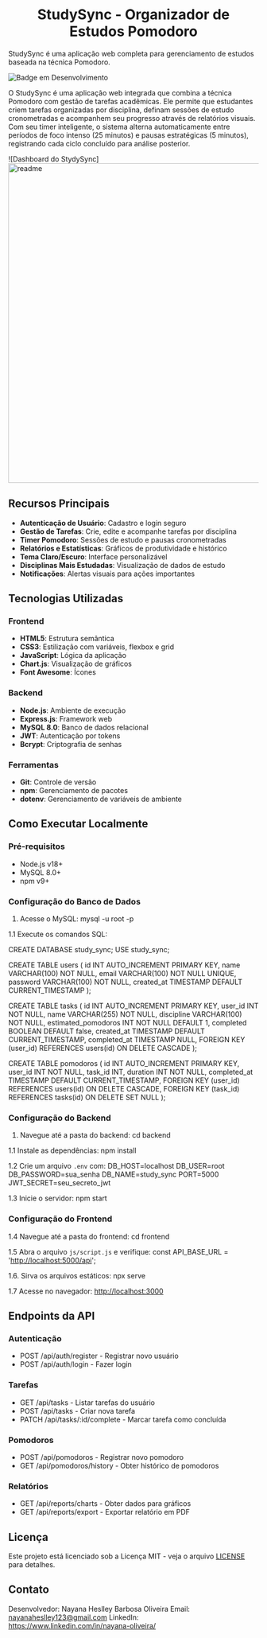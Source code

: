 <h1 align="center"> StudySync - Organizador de Estudos Pomodoro </h1>
StudySync é uma aplicação web completa para gerenciamento de estudos baseada na técnica Pomodoro.

![Badge em Desenvolvimento](http://img.shields.io/static/v1?label=STATUS&message=EM%20DESENVOLVIMENTO&color=GREEN&style=for-the-badge)

O StudySync é uma aplicação web integrada que combina a técnica Pomodoro com gestão de tarefas acadêmicas. Ele permite que estudantes criem tarefas organizadas por disciplina, definam sessões de estudo cronometradas e acompanhem seu progresso através de relatórios visuais. Com seu timer inteligente, o sistema alterna automaticamente entre períodos de foco intenso (25 minutos) e pausas estratégicas (5 minutos), registrando cada ciclo concluído para análise posterior.

![Dashboard do StydySync]<img width="1349" height="643" alt="readme" src="https://github.com/user-attachments/assets/d873cfa8-9f42-41fd-b7b1-586c99ee7821" />


## Recursos Principais

- **Autenticação de Usuário**: Cadastro e login seguro
- **Gestão de Tarefas**: Crie, edite e acompanhe tarefas por disciplina
- **Timer Pomodoro**: Sessões de estudo e pausas cronometradas
- **Relatórios e Estatísticas**: Gráficos de produtividade e histórico
- **Tema Claro/Escuro**: Interface personalizável
- **Disciplinas Mais Estudadas**: Visualização de dados de estudo
- **Notificações**: Alertas visuais para ações importantes

## Tecnologias Utilizadas

### Frontend

- **HTML5**: Estrutura semântica
- **CSS3**: Estilização com variáveis, flexbox e grid
- **JavaScript**: Lógica da aplicação
- **Chart.js**: Visualização de gráficos
- **Font Awesome**: Ícones

### Backend

- **Node.js**: Ambiente de execução
- **Express.js**: Framework web
- **MySQL 8.0**: Banco de dados relacional
- **JWT**: Autenticação por tokens
- **Bcrypt**: Criptografia de senhas

### Ferramentas

- **Git**: Controle de versão
- **npm**: Gerenciamento de pacotes
- **dotenv**: Gerenciamento de variáveis de ambiente

## Como Executar Localmente

### Pré-requisitos

- Node.js v18+
- MySQL 8.0+
- npm v9+

### Configuração do Banco de Dados

1. Acesse o MySQL:
mysql -u root -p

1.1 Execute os comandos SQL:

CREATE DATABASE study_sync;
USE study_sync;

CREATE TABLE users (
  id INT AUTO_INCREMENT PRIMARY KEY,
  name VARCHAR(100) NOT NULL,
  email VARCHAR(100) NOT NULL UNIQUE,
  password VARCHAR(100) NOT NULL,
  created_at TIMESTAMP DEFAULT CURRENT_TIMESTAMP
);

CREATE TABLE tasks (
  id INT AUTO_INCREMENT PRIMARY KEY,
  user_id INT NOT NULL,
  name VARCHAR(255) NOT NULL,
  discipline VARCHAR(100) NOT NULL,
  estimated_pomodoros INT NOT NULL DEFAULT 1,
  completed BOOLEAN DEFAULT false,
  created_at TIMESTAMP DEFAULT CURRENT_TIMESTAMP,
  completed_at TIMESTAMP NULL,
  FOREIGN KEY (user_id) REFERENCES users(id) ON DELETE CASCADE
);

CREATE TABLE pomodoros (
  id INT AUTO_INCREMENT PRIMARY KEY,
  user_id INT NOT NULL,
  task_id INT,
  duration INT NOT NULL,
  completed_at TIMESTAMP DEFAULT CURRENT_TIMESTAMP,
  FOREIGN KEY (user_id) REFERENCES users(id) ON DELETE CASCADE,
  FOREIGN KEY (task_id) REFERENCES tasks(id) ON DELETE SET NULL
);

### Configuração do Backend

1. Navegue até a pasta do backend:
cd backend


1.1 Instale as dependências:
npm install

1.2 Crie um arquivo `.env` com:
DB_HOST=localhost
DB_USER=root
DB_PASSWORD=sua_senha
DB_NAME=study_sync
PORT=5000
JWT_SECRET=seu_secreto_jwt

1.3 Inicie o servidor:
npm start

### Configuração do Frontend

1.4 Navegue até a pasta do frontend:
cd frontend

1.5 Abra o arquivo `js/script.js` e verifique:
const API_BASE_URL = '<http://localhost:5000/api>';

1.6. Sirva os arquivos estáticos:
npx serve

1.7 Acesse no navegador:
<http://localhost:3000>

## Endpoints da API

### Autenticação
- POST /api/auth/register - Registrar novo usuário
- POST /api/auth/login - Fazer login

### Tarefas

- GET /api/tasks - Listar tarefas do usuário
- POST /api/tasks - Criar nova tarefa
- PATCH /api/tasks/:id/complete - Marcar tarefa como concluída

### Pomodoros

- POST /api/pomodoros - Registrar novo pomodoro
- GET /api/pomodoros/history - Obter histórico de pomodoros

### Relatórios

- GET /api/reports/charts - Obter dados para gráficos
- GET /api/reports/export - Exportar relatório em PDF

## Licença

Este projeto está licenciado sob a Licença MIT - veja o arquivo [LICENSE](https://www.notion.so/LICENSE) para detalhes.

## Contato

Desenvolvedor: Nayana Heslley Barbosa Oliveira
Email: nayanaheslley123@gmail.com
LinkedIn: https://www.linkedin.com/in/nayana-oliveira/
